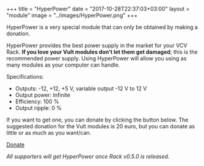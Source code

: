 +++
title = "HyperPower"
date = "2017-10-28T22:37:03+03:00"
layout = "module"
image = "../images/HyperPower.png"
+++

HyperPower is a very special module that can only be obtained by making a donation. 

HyperPower provides the best power supply in the market for your VCV Rack. **If you love your Vult modules don’t let them get damaged**;  this is the recommended power supply. Using HyperPower will allow you using as many modules as your computer can handle.

Specifications:

- Outputs: -12, +12, +5 V, variable output -12 V to 12 V
- Output power: Infinite
- Efficiency: 100 %
- Output ripple: 0 %

If you want to get one, you can donate by clicking the button below. The suggested donation for the Vult modules is 20 euro, but you can donate as little or as much as you want/can.


<a href="https://www.paypal.me/VultModules" class="btn btn-info" role="button">Donate</a>

*All supporters will get HyperPower once Rack v0.5.0 is released.*
